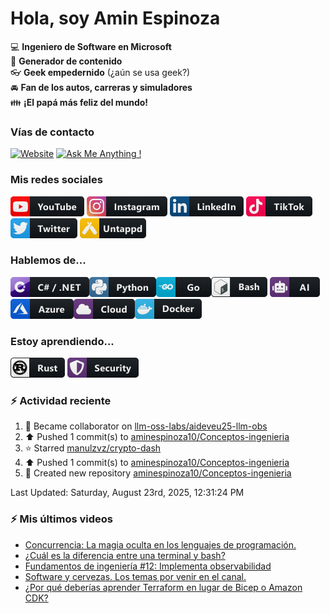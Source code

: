 # Hola, soy Amin Espinoza

:computer: **Ingeniero de Software en Microsoft**  
:pencil: **Generador de contenido**  
:eyeglasses: **Geek empedernido** (¿aún se usa geek?)  
:oncoming_automobile: **Fan de los autos, carreras y simuladores**  
:family: **¡El papá más feliz del mundo!**

### Vías de contacto

[![Website](https://img.shields.io/badge/aminespinoza.com-up-green?style=for-the-badge)][website]
[![Ask Me Anything !](https://img.shields.io/badge/Ask%20me-anything-1abc9c.svg?style=for-the-badge)](https://calendly.com/aminespinoza/consultoria)

### Mis redes sociales
[<img src="./assets/social/youtube.png"/>][youtube]
[<img src="./assets/social/instagram.png"/>][instagram]
[<img src="./assets/social/linkedin.png"/>][linkedin]
[<img src="./assets/social/tiktok.png"/>][linkedin]
[<img src="./assets/social/twitter.png"/>][twitter]
[<img src="./assets/social/untappd.png"/>][untappd]

### Hablemos de...
<img src="./assets/tech/csharp_dotnet.png"/><img src="./assets/tech/python.png"/><img src="./assets/tech/go.png"/><img src="./assets/tech/bash.png"/>
<img src="./assets/tech/ai.png"/><img src="./assets/tech/azure.png"/><img src="./assets/tech/cloud.png"/><img src="./assets/tech/docker.png"/>

### Estoy aprendiendo...
<img src="./assets/tech/rust.png"/> <img src="./assets/tech/security.png"/>


### :zap: Actividad reciente
<!--RECENT_ACTIVITY:start-->
1. 🤝 Became collaborator on [llm-oss-labs/aideveu25-llm-obs](https://github.com/llm-oss-labs/aideveu25-llm-obs)<br>
2. ⬆️ Pushed 1 commit(s) to [aminespinoza10/Conceptos-ingenieria](https://github.com/aminespinoza10/Conceptos-ingenieria)<br>
3. ⭐ Starred [manulzvz/crypto-dash](https://github.com/manulzvz/crypto-dash)<br>
4. ⬆️ Pushed 1 commit(s) to [aminespinoza10/Conceptos-ingenieria](https://github.com/aminespinoza10/Conceptos-ingenieria)<br>
5. 📔 Created new repository [aminespinoza10/Conceptos-ingenieria](https://github.com/aminespinoza10/Conceptos-ingenieria)<br>
<!--RECENT_ACTIVITY:end-->
<!--RECENT_ACTIVITY:last_update-->
Last Updated: Saturday, August 23rd, 2025, 12:31:24 PM
<!--RECENT_ACTIVITY:last_update_end-->

### :zap: Mis últimos videos
<!-- YOUTUBE:START -->
- [Concurrencia: La magia oculta en los lenguajes de programación.](https://www.youtube.com/watch?v=DENi2vK1uG4)
- [¿Cuál es la diferencia entre una terminal y bash?](https://www.youtube.com/shorts/9yMsU7I3mOw)
- [Fundamentos de ingeniería #12: Implementa observabilidad](https://www.youtube.com/shorts/xSIQd5tAuvA)
- [Software y cervezas. Los temas por venir en el canal.](https://www.youtube.com/watch?v=DvJDwb97v0Q)
- [¿Por qué deberías aprender Terraform en lugar de Bicep o Amazon CDK?](https://www.youtube.com/shorts/wkGExwOouDI)
<!-- YOUTUBE:END -->


[website]: https://aminespinoza.com/
[twitter]: https://twitter.com/aminespinoza
[youtube]: https://www.youtube.com/c/AminEspinoza
[linkedin]: https://www.linkedin.com/in/amin-espinoza-71b24661/
[instagram]: https://www.instagram.com/aminespinoza10/
[untappd]: https://untappd.com/user/aminespinoza
